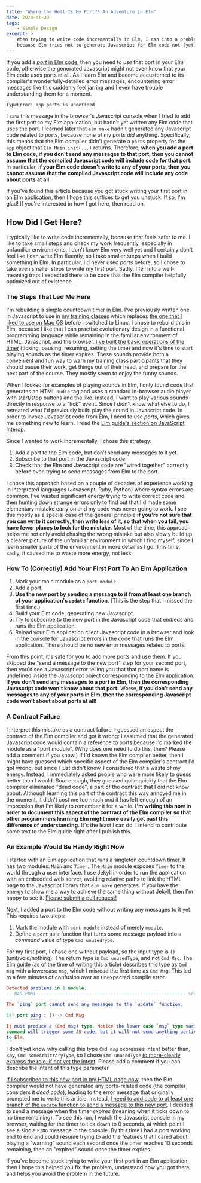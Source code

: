 ```yaml
---
title: "Where the Hell Is My Port?! An Adventure in Elm"
date: 2020-01-30
tags:
    - Simple Design
excerpt: >
    When trying to write code incrementally in Elm, I ran into a problem
    because Elm tries not to generate Javascript for Elm code not (yet) in use.
---
```


If you add a [_port_ in Elm code](https://guide.elm-lang.org/interop/ports.html), then you need to _use_ that port in your Elm code, otherwise the generated Javascript might not even know that your Elm code uses ports at all. As I learn Elm and become accustomed to its compiler's wonderfully-detailed error messages, encountering error messages like this suddenly feel jarring and I even have trouble understanding them for a moment.

```
TypeError: app.ports is undefined
```

I saw this message in the browser's Javascript console when I tried to add the first port to my Elm application, but hadn't yet written any Elm code that uses the port. I learned later that `elm make` hadn't generated any Javascript code related to ports, because none of my ports _did_ anything. Specifically, this means that the Elm compiler didn't generate a `ports` property for the `app` object that `Elm.Main.init(...)` returns. Therefore, **when you add a port to Elm code, if you don't send any messages to that port, then you cannot assume that the compiled Javascript code will include code for that port**. In particular, **if your Elm code doesn't write to any of your ports, then you cannot assume that the compiled Javascript code will include any code about ports at all**.

If you've found this article because you got stuck writing your first port in an Elm application, then I hope this suffices to get you unstuck. If so, I'm glad! If you're interested in how I got here, then read on.

## How Did I Get Here?

I typically like to write code incrementally, because that feels safer to me. I like to take small steps and check my work frequently, especially in unfamiliar environments. I don't know Elm very well yet and I certainly don't feel like I can write Elm fluently, so I take smaller steps when I build something in Elm. In particular, I'd never used _ports_ before, so I chose to take even smaller steps to write my first port. Sadly, I fell into a well-meaning trap: I expected there to be code that the Elm compiler helpfully optimized out of existence.

### The Steps That Led Me Here

I'm rebuilding a simple countdown timer in Elm. I've previously written one in Javascript to use in [my training classes](https://training.jbrains.ca) which replaces [the one that I liked to use on Mac OS](https://apps.apple.com/us/app/howler-pro/id434985132) before I switched to Linux. I chose to rebuild this in Elm, because I like that I can practise evolutionary design in a functional programming language while remaining in the familiar environment of HTML, Javascript, and the browser. [I've built the basic operations of the timer](https://github.com/jbrains/countdown-timer-elm/tree/0c3e6a3615dd5c4ff1bd6dc287fb8001e964bac2) (ticking, pausing, resuming, setting the time) and now it's time to start playing sounds as the timer expires. These sounds provide both a convenient and fun way to warn my training class participants that they should pause their work, get things out of their head, and prepare for the next part of the course. They mostly seem to enjoy the funny sounds.

When I looked for examples of playing sounds in Elm, I only found code that generates an HTML `audio` tag and uses a standard in-browser audio player with start/stop buttons and the like. Instead, I want to play various sounds directly in response to a "tick" event. Since I didn't know what else to do, I retreated what I'd previously built: play the sound in Javascript code. In order to invoke Javascript code from Elm, I need to use _ports_, which gives me something new to learn. I read the [Elm guide's section on JavaScript Interop](https://guide.elm-lang.org/interop/).

Since I wanted to work incrementally, I chose this strategy:

1. Add a port to the Elm code, but don't send any messages to it yet.
2. Subscribe to that port in the Javascript code.
3. Check that the Elm and Javascript code are "wired together" correctly before even trying to send messages from Elm to the port.

I chose this approach based on a couple of decades of experience working in interpreted languages (Javascript, Ruby, Python) where syntax errors are common. I've wasted significant energy trying to write correct code and then hunting down strange errors only to find out that I'd made some elementary mistake early on and my code was never going to work. I see this mostly as a special case of the general principle **if you're not sure that you can write it correctly, then write less of it, so that when you fail, you have fewer places to look for the mistake**.  Most of the time, this approach helps me not only avoid chasing the wrong mistake but also slowly build up a clearer picture of the unfamiliar environment in which I find myself, since I learn smaller parts of the environment in more detail as I go. This time, sadly, it caused me to waste more energy, not less.

### How To (Correctly) Add Your First Port To An Elm Application

1. Mark your main module as a `port module`.
2. Add a port.
3. **Use the new port by sending a message to it from at least one branch of your application's `update` function**. (This is the step that I missed the first time.)
4. Build your Elm code, generating new Javascript.
5. Try to subscribe to the new port in the Javascript code that embeds and runs the Elm application.
6. Reload your Elm application client Javascript code in a browser and look in the console for Javascript errors in the code that runs the Elm application. There should be no new error messages related to ports.

From this point, it's safe for you to add more ports and use them. If you skipped the "send a message to the new port" step for your second port, then you'd see a Javascript error telling you that that port name is undefined inside the Javascript object corresponding to the Elm application. **If you don't send any messages to a port in Elm, then the corresponding Javascript code won't know about that port.** Worse, **if you don't send any messages to any of your ports in Elm, then the corresponding Javascript code won't about about ports at all!**

### A Contract Failure

I interpret this mistake as a contract failure. I guessed an aspect the contract of the Elm compiler and got it wrong: I assumed that the generated Javascript code would contain a reference to ports because I'd marked the module as a "port module". (Why does one need to do this, then? Please add a comment if you know.) If I'd known the Elm compiler better, then I might have guessed which specific aspect of the Elm compiler's contract I'd got wrong, but since I just didn't know, I considered that a waste of my energy. Instead, I immediately asked people who were more likely to guess better than I would. Sure enough, they guessed quite quickly that the Elm compiler eliminated "dead code", a part of the contract that I did not know about. Although learning this part of the contract this way annoyed me in the moment, it didn't cost me too much _and_ it has left enough of an  impression that I'm likely to remember it for a while. **I'm writing this now in order to document this aspect of the contract of the Elm compiler so that other programmers learning Elm might more easily get past this difference of understanding.** It's the least I can do. I intend to contribute some text to the Elm guide right after I publish this.

### An Example Would Be Handy Right Now

I started with an Elm application that runs a singleton countdown timer. It has two modules: `Main` and `Timer`. The `Main` module exposes `Timer` to the world through a user interface. I use Jekyll in order to run the application with an embedded web server, avoiding relative paths to link the HTML page to the Javascript library that `elm make` generates. If you have the energy to show me a way to achieve the same thing without Jekyll, then I'm happy to see it. [Please submit a pull request!](https://github.com/jbrains/countdown-timer-elm/pulls)

Next, I added a port to the Elm code without writing any messages to it yet. This requires two steps:

1. Mark the module with `port module` instead of merely `module`.
2. Define a `port` as a function that turns some message payload into a _command_ value of type `Cmd unusedType`.

For my first port, I chose one without payload, so the input type is `()` (unit/void/nothing). The return type is `Cmd unusedType`, and not `Cmd Msg`. The Elm guide (as of the time of writing this article) describes this type as `Cmd msg` with a lowercase `msg`, which I misread the first time as `Cmd Msg`. This led to a few minutes of confusion over an unexpected compile error.

```elm
Detected problems in 1 module.
-- BAD PORT ------------------------------------------------------- src/Main.elm

The `ping` port cannot send any messages to the `update` function.

14| port ping : () -> Cmd Msg
         ^^^^
It must produce a (Cmd msg) type. Notice the lower case `msg` type variable. The
command will trigger some JS code, but it will not send anything particular back
to Elm.
```

I don't yet know why calling this type `Cmd msg` expresses intent better than, say, `Cmd someArbitraryType`, so I chose `Cmd unusedType` [to more-clearly express the role, if not yet the intent](https://blog.jbrains.ca/permalink/becoming-an-accomplished-software-designer). Please add a comment if you can describe the intent of this type parameter.

[If I subscribed to this new port in my HTML page _now_](https://github.com/jbrains/countdown-timer-elm/tree/failure-when-adding-a-port), then the Elm compiler would not have generated any ports-related code (the compiler considers it _dead code_), leading to the error message that originally prompted me to write this article. Instead, [I need to add code to at least one branch of the `update` function to send a message to this new port](https://github.com/jbrains/countdown-timer-elm/blob/try-adding-a-simple-port/elm/src/Main.elm#L73-L83). I decided to send a message when the timer _expires_ (meaning when it ticks down to no time remaining). To see this run, I watch the Javascript console in my browser, waiting for the timer to tick down to 0 seconds, at which point I see a single `PING` message in the console. By this time I had a port working end to end and could resume trying to add the features that I cared about: playing a "warning" sound each second once the timer reaches 10 seconds remaining, then an "expired" sound once the timer expires.

If you've become stuck trying to write your first port in an Elm application, then I hope this helped you fix the problem, understand how you got there, and helps you avoid the problem in the future.

